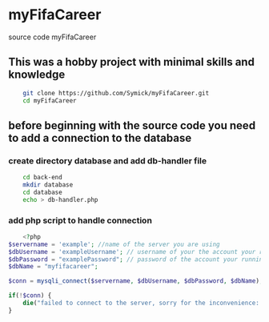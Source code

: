 # myFifaCareer

source code myFifaCareer

## This was a hobby project with minimal skills and knowledge

```bash
    git clone https://github.com/Symick/myFifaCareer.git
    cd myFifaCareer
```

## before beginning with the source code you need to add a connection to the database

### create directory database and add db-handler file

```bash
    cd back-end
    mkdir database
    cd database
    echo > db-handler.php
```

### add php script to handle connection

```php
    <?php
$servername = 'example'; //name of the server you are using
$dbUsername = 'exampleUsername'; // username of your the account your running the database on
$dbPassword = "examplePassword"; // password of the account your running the database on
$dbName = "myfifacareer";

$conn = mysqli_connect($servername, $dbUsername, $dbPassword, $dbName);

if(!$conn) {
    die("failed to connect to the server, sorry for the inconvenience: " . mysqli_connect_error());
}
```

